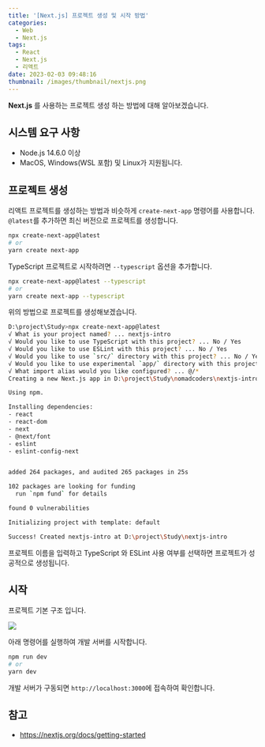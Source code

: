 ```yaml
---
title: '[Next.js] 프로젝트 생성 및 시작 방법'
categories:
  - Web
  - Next.js
tags:
  - React
  - Next.js
  - 리액트
date: 2023-02-03 09:48:16
thumbnail: /images/thumbnail/nextjs.png
---
```


**Next.js** 를 사용하는 프로젝트 생성 하는 방법에 대해 알아보겠습니다.

## 시스템 요구 사항

- Node.js 14.6.0 이상
- MacOS, Windows(WSL 포함) 및 Linux가 지원됩니다.

## 프로젝트 생성

리액트 프로젝트를 생성하는 방법과 비슷하게 `create-next-app` 명령어를 사용합니다. `@latest`를 추가하면 최신 버전으로 프로젝트를 생성합니다.

```bash
npx create-next-app@latest
# or
yarn create next-app
```

TypeScript 프로젝트로 시작하려면 `--typescript` 옵션을 추가합니다.

```bash
npx create-next-app@latest --typescript
# or
yarn create next-app --typescript
```

위의 방법으로 프로젝트를 생성해보겠습니다.

```bash
D:\project\Study>npx create-next-app@latest
√ What is your project named? ... nextjs-intro
√ Would you like to use TypeScript with this project? ... No / Yes
√ Would you like to use ESLint with this project? ... No / Yes
√ Would you like to use `src/` directory with this project? ... No / Yes
√ Would you like to use experimental `app/` directory with this project? ... No / Yes
√ What import alias would you like configured? ... @/*
Creating a new Next.js app in D:\project\Study\nomadcoders\nextjs-intro.

Using npm.

Installing dependencies:
- react
- react-dom
- next
- @next/font
- eslint
- eslint-config-next


added 264 packages, and audited 265 packages in 25s

102 packages are looking for funding
  run `npm fund` for details

found 0 vulnerabilities

Initializing project with template: default

Success! Created nextjs-intro at D:\project\Study\nextjs-intro
```

프로젝트 이름을 입력하고 TypeScript 와 ESLint 사용 여부를 선택하면 프로젝트가 성공적으로 생성됩니다.

## 시작

프로젝트 기본 구조 입니다.

![](/images/nextjs/1.png)

아래 명령어를 실행하여 개발 서버를 시작합니다.

```bash
npm run dev
# or
yarn dev
```

개발 서버가 구동되면 `http://localhost:3000`에 접속하여 확인합니다.

## 참고

- https://nextjs.org/docs/getting-started

